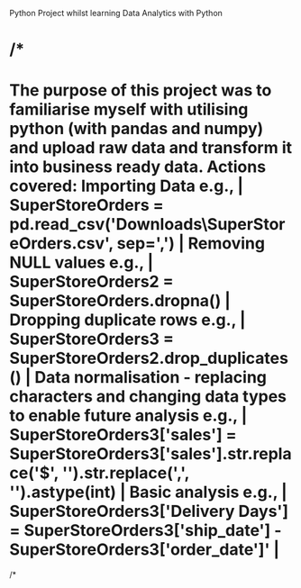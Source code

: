 Python Project whilst learning Data Analytics with Python

/* 
=============================
**The purpose of this project was to familiarise myself with utilising python (with pandas and numpy)
and upload raw data and transform it into business ready data.
Actions covered: 
      Importing Data  e.g., | SuperStoreOrders = pd.read_csv('Downloads\SuperStoreOrders.csv', sep=',') |
      Removing NULL values e.g., | SuperStoreOrders2 = SuperStoreOrders.dropna() |
      Dropping duplicate rows e.g., | SuperStoreOrders3 = SuperStoreOrders2.drop_duplicates() |
      Data normalisation - replacing characters and changing data types to enable future analysis e.g., | SuperStoreOrders3['sales'] = SuperStoreOrders3['sales'].str.replace('$', '').str.replace(',', '').astype(int) |
      Basic analysis e.g., | SuperStoreOrders3['Delivery Days'] = SuperStoreOrders3['ship_date'] - SuperStoreOrders3['order_date']' |**
=============================
/*
